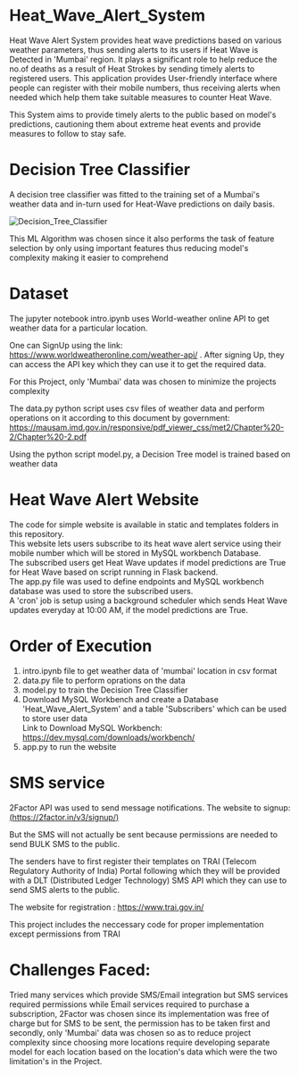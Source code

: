 # Heat_Wave_Alert_System
Heat Wave Alert System provides heat wave predictions based on various weather parameters, thus sending alerts to its users if Heat Wave is Detected in 'Mumbai' region. It plays a significant role to help reduce the no.of deaths as a result of Heat Strokes by sending timely alerts to registered users. This application provides User-friendly interface where people can register with their mobile numbers, thus receiving alerts when needed which help them take suitable measures to counter Heat Wave.      

This System aims to provide timely alerts to the public based on model's predictions, cautioning them about extreme heat events and provide measures to follow to stay safe.       

# Decision Tree Classifier   
A decision tree classifier was fitted to the training set of a Mumbai's weather data and in-turn used for Heat-Wave predictions on daily basis.      

![Decision_Tree_Classifier](https://github.com/AshishViswas/Heat_Wave_Alert_System/assets/130546401/fe68418f-29bb-4d14-8b1b-c1878c7f52e4)

This ML Algorithm was chosen since it also performs the task of feature selection by only using important features thus reducing model's complexity making it easier to comprehend     

# Dataset 
The jupyter notebook intro.ipynb uses World-weather online API to get weather data for a particular location. 

One can SignUp using the link: https://www.worldweatheronline.com/weather-api/ . After signing Up, they can access the API key which they can use it to get the required data.       

For this Project, only 'Mumbai' data was chosen to minimize the projects complexity
   
The data.py python script uses csv files of weather data and perform operations on it according to this document by government:    
https://mausam.imd.gov.in/responsive/pdf_viewer_css/met2/Chapter%20-2/Chapter%20-2.pdf

Using the python script model.py, a Decision Tree model is trained based on weather data   

# Heat Wave Alert Website    
The code for simple website is available in static and templates folders in this repository.                 
This website lets users subscribe to its heat wave alert service using their mobile number which will be stored in MySQL workbench Database.      
The subscribed users get Heat Wave updates if model predictions are True for Heat Wave based on script running in Flask backend.     
The app.py file was used to define endpoints and MySQL workbench database was used to store the subscribed users.     
A 'cron' job is setup using a background scheduler which sends Heat Wave updates everyday at 10:00 AM, if the model predictions are True.       

# Order of Execution
1. intro.ipynb file to get weather data of 'mumbai' location in csv format
2. data.py file to perform oprations on the data
3. model.py to train the Decision Tree Classifier
4. Download MySQL Workbench and create a Database 'Heat_Wave_Alert_System' and a table 'Subscribers' which can be used to store user data          
  Link to Download MySQL Workbench: https://dev.mysql.com/downloads/workbench/      
5. app.py to run the website

# SMS service   
2Factor API was used to send message notifications. The website to signup: [(https://2factor.in/v3/signup/) ](https://2factor.in/v3/signup/)     

But the SMS will not actually be sent because permissions are needed to send BULK SMS to the public.    

The senders have to first register their templates on TRAI (Telecom Regulatory Authority of India) Portal following which they will be provided with a DLT (Distributed Ledger Technology) SMS API which they can use to send SMS alerts to the public.     

The website for registration : https://www.trai.gov.in/

This project includes the neccessary code for proper implementation except permissions from TRAI    

# Challenges Faced:    
Tried many services which provide SMS/Email integration but SMS services required permissions while Email services required to purchase a subscription, 2Factor was chosen since its implementation was free of charge but for SMS to be sent, the permission has to be taken first and secondly, only 'Mumbai' data was chosen so as to reduce project complexity since choosing more locations require developing separate model for each location based on the location's data which were the two limitation's in the Project.
